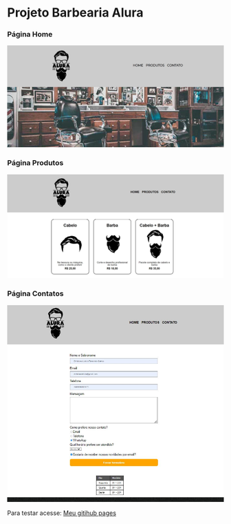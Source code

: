# Projeto Barbearia Alura 


### Página Home

<p align="center" >
     <img src="https://github.com/christianagomes/projeto-barbearia-alura/blob/main/imagens/home.JPG">
</p>

### Página Produtos

<p align="center" >
     <img src="https://github.com/christianagomes/projeto-barbearia-alura/blob/main/imagens/produtos.JPG">
</p>

### Página Contatos

<p align="center" >
     <img src="https://github.com/christianagomes/projeto-barbearia-alura/blob/main/imagens/contato.JPG">
</p>

Para testar acesse: [Meu gitihub pages](https://christianagomes.github.io/projeto-barbearia-alura/index.html)
